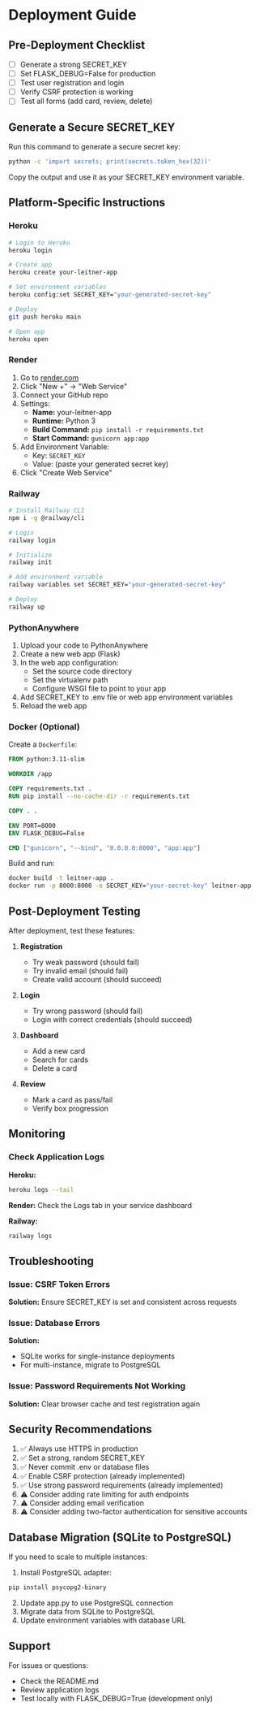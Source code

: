 # Deployment Guide

## Pre-Deployment Checklist

- [ ] Generate a strong SECRET_KEY
- [ ] Set FLASK_DEBUG=False for production
- [ ] Test user registration and login
- [ ] Verify CSRF protection is working
- [ ] Test all forms (add card, review, delete)

## Generate a Secure SECRET_KEY

Run this command to generate a secure secret key:

```bash
python -c 'import secrets; print(secrets.token_hex(32))'
```

Copy the output and use it as your SECRET_KEY environment variable.

## Platform-Specific Instructions

### Heroku

```bash
# Login to Heroku
heroku login

# Create app
heroku create your-leitner-app

# Set environment variables
heroku config:set SECRET_KEY="your-generated-secret-key"

# Deploy
git push heroku main

# Open app
heroku open
```

### Render

1. Go to [render.com](https://render.com)
2. Click "New +" → "Web Service"
3. Connect your GitHub repo
4. Settings:
   - **Name:** your-leitner-app
   - **Runtime:** Python 3
   - **Build Command:** `pip install -r requirements.txt`
   - **Start Command:** `gunicorn app:app`
5. Add Environment Variable:
   - Key: `SECRET_KEY`
   - Value: (paste your generated secret key)
6. Click "Create Web Service"

### Railway

```bash
# Install Railway CLI
npm i -g @railway/cli

# Login
railway login

# Initialize
railway init

# Add environment variable
railway variables set SECRET_KEY="your-generated-secret-key"

# Deploy
railway up
```

### PythonAnywhere

1. Upload your code to PythonAnywhere
2. Create a new web app (Flask)
3. In the web app configuration:
   - Set the source code directory
   - Set the virtualenv path
   - Configure WSGI file to point to your app
4. Add SECRET_KEY to .env file or web app environment variables
5. Reload the web app

### Docker (Optional)

Create a `Dockerfile`:

```dockerfile
FROM python:3.11-slim

WORKDIR /app

COPY requirements.txt .
RUN pip install --no-cache-dir -r requirements.txt

COPY . .

ENV PORT=8000
ENV FLASK_DEBUG=False

CMD ["gunicorn", "--bind", "0.0.0.0:8000", "app:app"]
```

Build and run:

```bash
docker build -t leitner-app .
docker run -p 8000:8000 -e SECRET_KEY="your-secret-key" leitner-app
```

## Post-Deployment Testing

After deployment, test these features:

1. **Registration**
   - Try weak password (should fail)
   - Try invalid email (should fail)
   - Create valid account (should succeed)

2. **Login**
   - Try wrong password (should fail)
   - Login with correct credentials (should succeed)

3. **Dashboard**
   - Add a new card
   - Search for cards
   - Delete a card

4. **Review**
   - Mark a card as pass/fail
   - Verify box progression

## Monitoring

### Check Application Logs

**Heroku:**
```bash
heroku logs --tail
```

**Render:**
Check the Logs tab in your service dashboard

**Railway:**
```bash
railway logs
```

## Troubleshooting

### Issue: CSRF Token Errors

**Solution:** Ensure SECRET_KEY is set and consistent across requests

### Issue: Database Errors

**Solution:** 
- SQLite works for single-instance deployments
- For multi-instance, migrate to PostgreSQL

### Issue: Password Requirements Not Working

**Solution:** Clear browser cache and test registration again

## Security Recommendations

1. ✅ Always use HTTPS in production
2. ✅ Set a strong, random SECRET_KEY
3. ✅ Never commit .env or database files
4. ✅ Enable CSRF protection (already implemented)
5. ✅ Use strong password requirements (already implemented)
6. ⚠️ Consider adding rate limiting for auth endpoints
7. ⚠️ Consider adding email verification
8. ⚠️ Consider adding two-factor authentication for sensitive accounts

## Database Migration (SQLite to PostgreSQL)

If you need to scale to multiple instances:

1. Install PostgreSQL adapter:
```bash
pip install psycopg2-binary
```

2. Update app.py to use PostgreSQL connection
3. Migrate data from SQLite to PostgreSQL
4. Update environment variables with database URL

## Support

For issues or questions:
- Check the README.md
- Review application logs
- Test locally with FLASK_DEBUG=True (development only)

